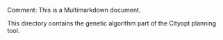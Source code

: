 Comment: This is a Multimarkdown document.

This directory contains the genetic algorithm part of the Cityopt
planning tool.
